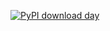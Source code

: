 
[![PyPI download day](https://img.shields.io/pypi/dd/ansicolortags.svg)](https://pypi.python.org/pypi/ansicolortags/)
